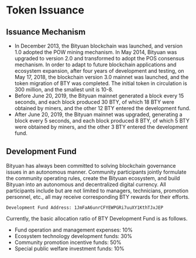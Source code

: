 # Token Issuance

## Issuance Mechanism

-   In December 2013, the Bityuan blockchain was launched, and version 1.0 adopted the POW mining mechanism. In May 2014, Bityuan was upgraded to version 2.0 and transformed to adopt the POS consensus mechanism. In order to adapt to future blockchain applications and ecosystem expansion, after four years of development and testing, on May 17, 2018, the blockchain version 3.0 mainnet was launched, and the token migration of BTY was completed. The initial token in circulation is 300 million, and the smallest unit is 10-8.
-   Before June 20, 2019, the Bityuan mainnet generated a block every 15 seconds, and each block produced 30 BTY, of which 18 BTY were obtained by miners, and the other 12 BTY entered the development fund.
-   After June 20, 2019, the Bityuan mainnet was upgraded, generating a block every 5 seconds, and each block produced 8 BTY, of which 5 BTY were obtained by miners, and the other 3 BTY entered the development fund.

## Development Fund

Bityuan has always been committed to solving blockchain governance issues in an autonomous manner. Community participants jointly formulate the community operating rules, create the Bityuan ecosystem, and build Bityuan into an autonomous and decentralized digital currency. All participants include but are not limited to managers, technicians, promotion personnel, etc., all may receive corresponding BTY rewards for their efforts.

```
Development Fund Address: 1JmFaA6unrCFYEWPGRi7uuXY1KthTJxJEP
```

Currently, the basic allocation ratio of BTY Development Fund is as follows.

-   Fund operation and management expenses: 10%
-   Ecosystem technology development funds: 30%
-   Community promotion incentive funds: 50%
-   Special public welfare investment funds: 10%
